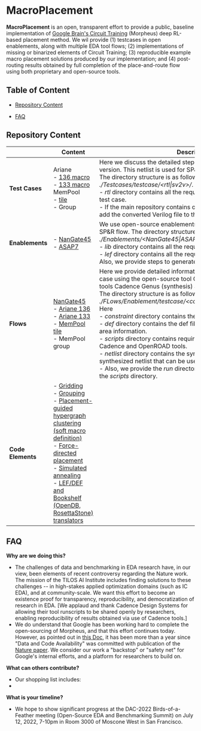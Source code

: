 # **MacroPlacement**
**MacroPlacement** is an open, transparent effort to provide a public, baseline implementation of [Google Brain's Circuit Training](https://github.com/google-research/circuit_training) (Morpheus) deep RL-based placement method.  We wil provide (1) testcases in open enablements, along with multiple EDA tool flows; (2) implementations of missing or binarized elements of Circuit Training; (3) reproducible example macro placement solutions produced by our implementation; and (4) post-routing results obtained by full completion of the place-and-route flow using both proprietary and open-source tools.
  
## **Table of Content**
  - [Repository Content](#repository-content)
  <!-- - [Reproducible Example Solutions](#reproducible-example-solutions) -->
  - [FAQ](#faq)
  
## **Repository Content**
|           | Content                                                                                                                                                                                                                 | Description                                                                                                                                              |
| ------------- | ----------------------------------------------------------------------------------------------------------------------------------------------------------------------------------------------------------------------- | ------------------------------------------------------------------------------------------------------------------------------------------------------------------------------------------------------------------------------------------------------------------------------------------------------------------------------------------------------ |
| **Test Cases**    |Ariane<br> - [136 macro](./Testcases/ariane136/)<br> - [133 macro](./Testcases/ariane133/) <br>MemPool<br> - [tile](./Testcases/mempool_tile/)<br> - Group                                                                                                                                                |Here we discuss the detailed steps to generate the netlist for each version. This netlist is used for SP&R runs. <br> The directory structure is as followed *./Testcases/testcase/<rtl\|sv2v>/*. Here<br> - *rtl* directory contains all the required rtl files to synthesize the test case.<br>- If the main repository contains only the SystemVerilog files, we add the converted Verilog file to the sv2v directory.|
| **Enablements**   | - [NanGate45](./Enablements/NanGate45/)<br> - [ASAP7](./Enablements/ASAP7/)                                                                                                                                                                                                | We use open-source enablements NanGate45 and ASAP7 for our SP&R flow. The directory structure is *./Enablements/<NanGate45\|ASAP7>/<lib\|lef>/*. Here<br>- *lib* directory contains all the required liberty files.<br>- *lef* directory contains all the required lef files.<br> Also, we provide steps to generate the fakerams. |
| **Flows**         | [NanGate45](./Flows/NanGate45/)<br>\- [Ariane 136](./Flows/NanGate45/ariane136/)<br>\- [Ariane 133](./Flows/NanGate45/ariane133/)<br>\- [MemPool tile](./Flows/NanGate45/mempool_tile/)<br>\- MemPool group                                                                                                                                      | Here we provide detailed information to run SP&R for each test case using the open-source tool OpenROAD and the commercial tools Cadence Genus (synthesis) and Innovus (P&R). <br> The directory structure is as follows *./FLows/Enablement/testcase/<constraint\|def\|netlist\|scripts\|run>/*. Here<br>- *constraint* directory contains the *.sdc* file. <br>- *def* directory contains the def file with pin placement and die area information.<br>- *scripts* directory contains required scripts to run SP&R using the Cadence and OpenROAD tools.<br>- *netlist* directory contains the synthesized netlist. We provide a synthesized netlist that can be used to run P&R.<br>- Also, we provide the *run* directory to run the scripts provided in the *scripts* directory. |
| **Code Elements** | - [Gridding](./CodeElements/Gridding/)<br>- [Grouping](./CodeElements/Grouping/)<br>- [Placement-guided hypergraph clustering (soft macro definition)](./CodeElements/Clustering/)<br>- [Force-directed placement](./CodeElements/FDPlacement/)<br>- [Simulated annealing](./CodeElements/SimulatedAnnealing/)<br>\- [LEF/DEF and Bookshelf (OpenDB, RosettaStone) translators](./CodeElements/FormatTranslators/) |                                                                                                                                          |

<!--## **Reproducible Example Solutions** -->

## **FAQ**
**Why are we doing this?**
- The challenges of data and benchmarking in EDA research have, in our view, been elements of recent controversy regarding the Nature work. The mission of the TILOS AI Institute includes finding solutions to these challenges -- in high-stakes applied optimization domains (such as IC EDA), and at community-scale. We want this effort to become an existence proof for transparency, reproducibility, and democratization of research in EDA.  [We applaud and thank Cadence Design Systems for allowing their tool runscripts to be shared openly by researchers, enabling reproducibility of results obtained via use of Cadence tools.]
- We do understand that Google has been working hard to complete the open-sourcing of Morpheus, and that this effort continues today. However, as pointed out in [this Doc](https://docs.google.com/document/d/1vkPRgJEiLIyT22AkQNAxO8JtIKiL95diVdJ_O4AFtJ8/edit?usp=sharing), it has been more than a year since "Data and Code Availability" was committed with publication of the [Nature paper](https://www.nature.com/articles/s41586-021-03544-w). We consider our work a "backstop" or "safety net" for Google's internal efforts, and a platform for researchers to build on. 

**What can others contribute?**
- Our shopping list includes:
- 

**What is your timeline?**
- We hope to show significant progress at the DAC-2022 Birds-of-a-Feather meeting (Open-Source EDA and Benchmarking Summit) on July 12, 2022, 7-10pm in Room 3000 of Moscone West in San Francisco.

